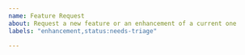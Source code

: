 ```yaml
---
name: Feature Request
about: Request a new feature or an enhancement of a current one
labels: "enhancement,status:needs-triage"

---
```

<!--
Please first search existing issues for the feature you are requesting;
it may already exist, even as a closed issue.
-->

<!--
Describe the feature.

Please give us as much context as possible about the feature. For example,
you could include a story about a time when you wanted to use the feature,
and also tell us what you had to do instead. The last part is helpful
because it gives us an idea of how much harder your life is without the
feature.

-->
